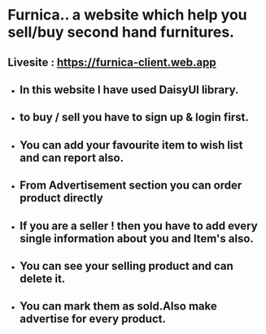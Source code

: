 # Furnica.. a website which help you sell/buy second hand furnitures.

## Livesite : https://furnica-client.web.app

- ## In this website I have used DaisyUI library.
 - ## to buy / sell you have to sign up & login first.
 - ## You can add your favourite item to wish list and can report also.
 - ## From Advertisement section you can order product directly 
 - ## If you are a seller ! then you have to add every single information about you and Item's also.
 - ## You can see your selling product and can delete it.
 - ## You can mark them as sold.Also make advertise for every product. 

